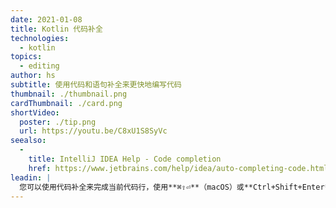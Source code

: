 ```yaml
---
date: 2021-01-08
title: Kotlin 代码补全
technologies:
  - kotlin
topics:
  - editing
author: hs
subtitle: 使用代码和语句补全来更快地编写代码
thumbnail: ./thumbnail.png
cardThumbnail: ./card.png
shortVideo:
  poster: ./tip.png
  url: https://youtu.be/C8xU1S8SyVc
seealso:
  - 
    title: IntelliJ IDEA Help - Code completion
    href: https://www.jetbrains.com/help/idea/auto-completing-code.html
leadin: |
  您可以使用代码补全来完成当前代码行，使用**⌘⇧⏎**（macOS）或**Ctrl+Shift+Enter**（Windows/Linux）。 基本代码补全无需使用快捷键，但您可以使用高级代码补全，即**⌃⇧␣**（macOS），或**Ctrl**+**Shift**+**Space**（Windows/Linux）。
---
```


